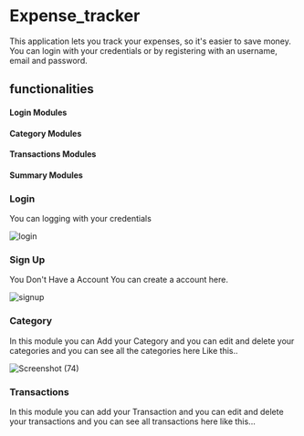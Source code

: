 # Expense_tracker

This application lets you track your expenses, so it's easier to save money.
You can login with your credentials or by registering with an username, email and password.

## functionalities

#### Login Modules

#### Category Modules

#### Transactions Modules

#### Summary Modules

### Login

You can logging with your credentials

![login](https://user-images.githubusercontent.com/91652767/227122723-8791b18d-68f4-4ee5-999e-3858051b8a2f.png)

### Sign Up

You Don't Have a Account You can create a account here.

![signup](https://user-images.githubusercontent.com/91652767/227123517-556f7382-9f75-4c5f-b018-1d5e2b2c4263.png)

### Category

In this module you can Add your Category and you can edit and delete your categories and you can see all the categories here Like this..

![Screenshot (74)](https://user-images.githubusercontent.com/91652767/227125135-624ec796-bc51-48db-b549-90965bb03107.png)

### Transactions

In this module you can add your Transaction and you can edit and delete your transactions and you can see all transactions here like this...
